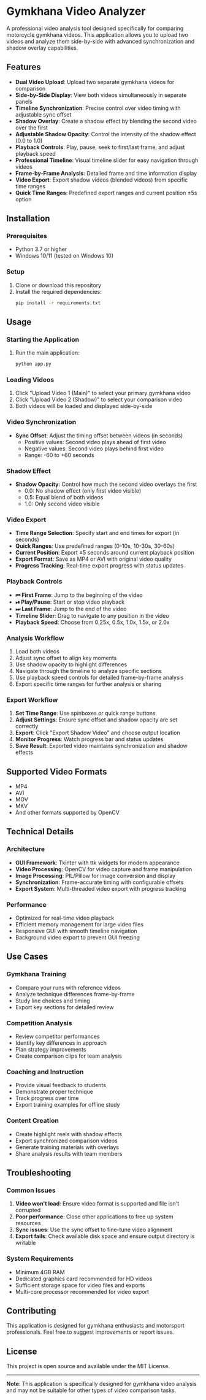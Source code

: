 # Gymkhana Video Analyzer

A professional video analysis tool designed specifically for comparing motorcycle gymkhana videos. This application allows you to upload two videos and analyze them side-by-side with advanced synchronization and shadow overlay capabilities.

## Features

- **Dual Video Upload**: Upload two separate gymkhana videos for comparison
- **Side-by-Side Display**: View both videos simultaneously in separate panels
- **Timeline Synchronization**: Precise control over video timing with adjustable sync offset
- **Shadow Overlay**: Create a shadow effect by blending the second video over the first
- **Adjustable Shadow Opacity**: Control the intensity of the shadow effect (0.0 to 1.0)
- **Playback Controls**: Play, pause, seek to first/last frame, and adjust playback speed
- **Professional Timeline**: Visual timeline slider for easy navigation through videos
- **Frame-by-Frame Analysis**: Detailed frame and time information display
- **Video Export**: Export shadow videos (blended videos) from specific time ranges
- **Quick Time Ranges**: Predefined export ranges and current position ±5s option

## Installation

### Prerequisites
- Python 3.7 or higher
- Windows 10/11 (tested on Windows 10)

### Setup
1. Clone or download this repository
2. Install the required dependencies:
   ```bash
   pip install -r requirements.txt
   ```

## Usage

### Starting the Application
1. Run the main application:
   ```bash
   python app.py
   ```

### Loading Videos
1. Click "Upload Video 1 (Main)" to select your primary gymkhana video
2. Click "Upload Video 2 (Shadow)" to select your comparison video
3. Both videos will be loaded and displayed side-by-side

### Video Synchronization
- **Sync Offset**: Adjust the timing offset between videos (in seconds)
  - Positive values: Second video plays ahead of first video
  - Negative values: Second video plays behind first video
  - Range: -60 to +60 seconds

### Shadow Effect
- **Shadow Opacity**: Control how much the second video overlays the first
  - 0.0: No shadow effect (only first video visible)
  - 0.5: Equal blend of both videos
  - 1.0: Only second video visible

### Video Export
- **Time Range Selection**: Specify start and end times for export (in seconds)
- **Quick Ranges**: Use predefined ranges (0-10s, 10-30s, 30-60s)
- **Current Position**: Export ±5 seconds around current playback position
- **Export Format**: Save as MP4 or AVI with original video quality
- **Progress Tracking**: Real-time export progress with status updates

### Playback Controls
- **⏮ First Frame**: Jump to the beginning of the video
- **⏯ Play/Pause**: Start or stop video playback
- **⏭ Last Frame**: Jump to the end of the video
- **Timeline Slider**: Drag to navigate to any position in the video
- **Playback Speed**: Choose from 0.25x, 0.5x, 1.0x, 1.5x, or 2.0x

### Analysis Workflow
1. Load both videos
2. Adjust sync offset to align key moments
3. Use shadow opacity to highlight differences
4. Navigate through the timeline to analyze specific sections
5. Use playback speed controls for detailed frame-by-frame analysis
6. Export specific time ranges for further analysis or sharing

### Export Workflow
1. **Set Time Range**: Use spinboxes or quick range buttons
2. **Adjust Settings**: Ensure sync offset and shadow opacity are set correctly
3. **Export**: Click "Export Shadow Video" and choose output location
4. **Monitor Progress**: Watch progress bar and status updates
5. **Save Result**: Exported video maintains synchronization and shadow effects

## Supported Video Formats
- MP4
- AVI
- MOV
- MKV
- And other formats supported by OpenCV

## Technical Details

### Architecture
- **GUI Framework**: Tkinter with ttk widgets for modern appearance
- **Video Processing**: OpenCV for video capture and frame manipulation
- **Image Processing**: PIL/Pillow for image conversion and display
- **Synchronization**: Frame-accurate timing with configurable offsets
- **Export System**: Multi-threaded video export with progress tracking

### Performance
- Optimized for real-time video playback
- Efficient memory management for large video files
- Responsive GUI with smooth timeline navigation
- Background video export to prevent GUI freezing

## Use Cases

### Gymkhana Training
- Compare your runs with reference videos
- Analyze technique differences frame-by-frame
- Study line choices and timing
- Export key sections for detailed review

### Competition Analysis
- Review competitor performances
- Identify key differences in approach
- Plan strategy improvements
- Create comparison clips for team analysis

### Coaching and Instruction
- Provide visual feedback to students
- Demonstrate proper technique
- Track progress over time
- Export training examples for offline study

### Content Creation
- Create highlight reels with shadow effects
- Export synchronized comparison videos
- Generate training materials with overlays
- Share analysis results with team members

## Troubleshooting

### Common Issues
1. **Video won't load**: Ensure video format is supported and file isn't corrupted
2. **Poor performance**: Close other applications to free up system resources
3. **Sync issues**: Use the sync offset to fine-tune video alignment
4. **Export fails**: Check available disk space and ensure output directory is writable

### System Requirements
- Minimum 4GB RAM
- Dedicated graphics card recommended for HD videos
- Sufficient storage space for video files and exports
- Multi-core processor recommended for video export

## Contributing

This application is designed for gymkhana enthusiasts and motorsport professionals. Feel free to suggest improvements or report issues.

## License

This project is open source and available under the MIT License.

---

**Note**: This application is specifically designed for gymkhana video analysis and may not be suitable for other types of video comparison tasks.
